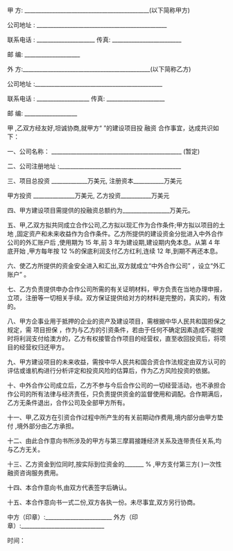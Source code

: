 
 


甲 方: _____________________________________________(以下简称甲方)


公司地址 : _______________________________________________


联系电话 : _____________________ 传真: _________________________


邮 编: ____________________


外 方:______________________________________________(以下简称乙方)


公司地址 :______________________________________________


联系电话 : ___________________ 传真: _____________________


邮 编: ___________________


甲 ,乙双方经友好,坦诚协商,就甲方“           ”的建设项目投
融资
合作事宜，达成共识如下：


一、公司名称： _______________________________________________ (暂定)


二、公司注册地址 :____________________________________________


三、项目总投资 _____________万美元, 注册资本___________万美元


甲方投资 _______________万美元, 乙方投资___________万美元


四、甲方建设项目需提供的投融资总额约为_________________万美元。


五、甲,乙双方拟共同成立合作公司,乙方拟以现汇作为合作条件;甲方拟以项目的土地 ,固定资产和未来收益作为合作条件。乙方所提供的建设资金分批进入中外合作公司的外汇账户后 ,使用期为 15 年,前 3 年为建设期,建设期内免本息。从第 4 年底开始 ,甲方每年按 12 %的保底利润支付乙方红利,连续 12 年,到期不再还本息。


六、使乙方所提供的资金安全进入和汇出,双方就成立“中外合作公司” ，设立“外汇账户” 。


七、乙方负责提供申办合作公司所需的有关证明材料，甲方负责在当地办理申报，立项，注册等一切相关手续。双方保证提供给对方的材料是完整的，真实的，有效的。


八、甲方企事业用于抵押的企业的资产及建设项目，需根据中华人民共和国担保之规定，需 项目担保 ，作为与乙方的引资条件，若由于任何不确定因素造成不能按时将利润支付给澳方的，乙方有权接管合作项目的经营权，直至收回投资后，将项目的经营权归还甲方。


九、甲方建设项目的未来收益，需按中华人民共和国合资合作法规定由双方认可的评估或谁机构进行分析评定和投资风险的估算后，作为乙方风险投资的依据。


十、中外合作公司成立后，乙方不参与今后合作公司的一切经营活动，也不承担合作公司的所有法律与经济责任，只负责提供资金的监督使用和调配。合作期满后，乙方无条件退出，合作公司及全部甲方所有。


十一、甲,乙双方在引资合作过程中所产生的有关前期动作费用,境内部分由甲方垫付 ,境外部分由乙方承担。


十二、由此合作意向书所涉及的甲方与第三摩肩接踵经济关系及连带责任关系,均与乙方无关。


十三、乙方资金到位同时,按实际到位资金的_______ % ,甲方支付第三方(                  )一次性融资咨询服务费用。


十四、本合作意向书,由双方代表签字后确认。


十五、本合作意向书一式二份,双方各执一份。未尽事宜,双方另行协商。


中方（印章）:________________________ 外方（印章）:______________________________


时间：




 


 

 
 
 
 
 
  


  
 

  


  


  
 
 
 
 

